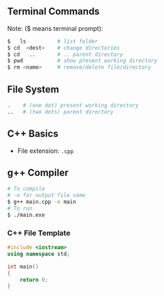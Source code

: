 ## Terminal Commands 
Note: ($ means terminal prompt):
```bash
$   ls          # list folder 
$ cd  <dest>  	# change directories
$ cd   ..		# .. parent directory 
$ pwd           # show present working directory
$ rm <name>     # remove/delete file/directory
```
## File System
``` bash
.    # (one dot) present working directory
..   # (two dots) parent directory
```
## C++ Basics
- File extension: `.cpp`


## g++ Compiler
```bash
# To compile
# -o for output file name
$ g++ main.cpp -o main
# To run
$ ./main.exe
```

### C++ File Template
```cpp
#include <iostream>
using namespace std;

int main()
{
    return 0;
}
```